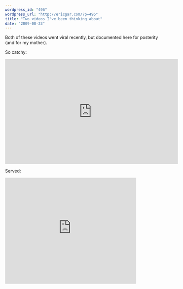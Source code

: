 ```yaml
---
wordpress_id: "496"
wordpress_url: "http://ericgar.com/?p=496"
title: "Two videos I've been thinking about"
date: "2009-08-23"
---
```

Both of these videos went viral recently, but documented here for posterity (and for my mother).

So catchy:

<object width="560" height="340"><param name="movie" value="http://www.youtube.com/v/Vn29DvMITu4&amp;hl=en&amp;fs=1&amp;"></param><param name="allowFullScreen" value="true"></param><param name="allowscriptaccess" value="always"></param><embed src="http://www.youtube.com/v/Vn29DvMITu4&amp;hl=en&amp;fs=1&amp;" type="application/x-shockwave-flash" allowscriptaccess="always" allowfullscreen="true" width="560" height="340"></embed></object>

Served:

<object width="425" height="344"><param name="movie" value="http://www.youtube.com/v/nYlZiWK2Iy8&amp;hl=en&amp;fs=1&amp;"></param><param name="allowFullScreen" value="true"></param><param name="allowscriptaccess" value="always"></param><embed src="http://www.youtube.com/v/nYlZiWK2Iy8&amp;hl=en&amp;fs=1&amp;" type="application/x-shockwave-flash" allowscriptaccess="always" allowfullscreen="true" width="425" height="344"></embed></object>

